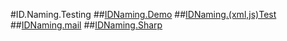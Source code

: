 #ID.Naming.Testing
##[IDNaming.Demo](demo(v=vs.100).md)
##[IDNaming.(xml,js)Test](demo.test(xml,js).md)
##[IDNaming.mail](demo1(xx@hotmail.com).md)
##[IDNaming.Sharp](demo2(#).md)
